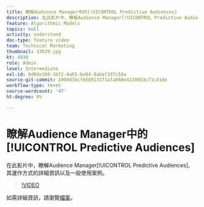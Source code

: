 ```yaml
---
title: 瞭解Audience Manager中的[!UICONTROL Predictive Audiences]
description: 在此影片中，瞭解Audience Manager[!UICONTROL Predictive Audiences]、其運作方式的詳細資訊以及一般使用案例。
feature: Algorithmic Models
topics: null
activity: understand
doc-type: feature video
team: Technical Marketing
thumbnail: 33629.jpg
kt: 4938
role: Admin
level: Intermediate
exl-id: 0d09e360-1bf2-4a65-be04-8abaf337c58a
source-git-commit: 2094d3bcf658913171afa848e4228653c71c41de
workflow-type: tm+mt
source-wordcount: '47'
ht-degree: 0%

---
```


# 瞭解Audience Manager中的[!UICONTROL Predictive Audiences]

在此影片中，瞭解Audience Manager[!UICONTROL Predictive Audiences]、其運作方式的詳細資訊以及一般使用案例。

>[!VIDEO](https://video.tv.adobe.com/v/33629/?quality=12)

如需詳細資訊，請瀏覽[檔案](https://experienceleague.adobe.com/docs/audience-manager/user-guide/features/algorithmic-models/predictive-audiences/predictive-audiences.html)。
